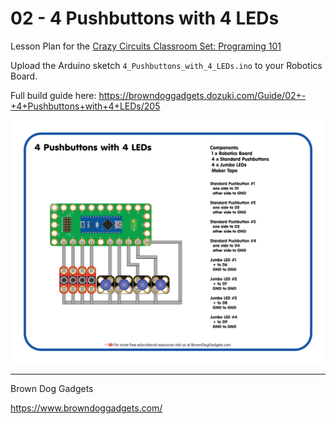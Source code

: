# 02 - 4 Pushbuttons with 4 LEDs

Lesson Plan for the [Crazy Circuits Classroom Set: Programing 101](https://www.browndoggadgets.com/collections/new-crazy-circuits-kits/products/crazy-circuits-classroom-set-programing-101)

Upload the Arduino sketch `4_Pushbuttons_with_4_LEDs.ino` to your Robotics Board.

Full build guide here: https://browndoggadgets.dozuki.com/Guide/02+-+4+Pushbuttons+with+4+LEDs/205

![4 Pushbuttons with 4 LEDs](Images/4_Pushbuttons_with_4_LEDs.png)

---

Brown Dog Gadgets

https://www.browndoggadgets.com/

